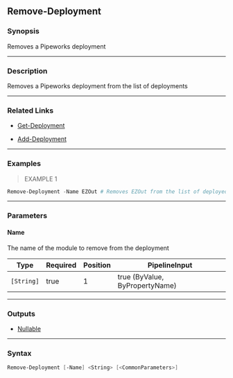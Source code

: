 Remove-Deployment
-----------------

### Synopsis
Removes a Pipeworks deployment

---

### Description

Removes a Pipeworks deployment from the list of deployments

---

### Related Links
* [Get-Deployment](Get-Deployment)

* [Add-Deployment](Add-Deployment)

---

### Examples
> EXAMPLE 1

```PowerShell
Remove-Deployment -Name EZOut # Removes EZOut from the list of deployed modules
```

---

### Parameters
#### **Name**
The name of the module to remove from the deployment

|Type      |Required|Position|PipelineInput                 |
|----------|--------|--------|------------------------------|
|`[String]`|true    |1       |true (ByValue, ByPropertyName)|

---

### Outputs
* [Nullable](https://learn.microsoft.com/en-us/dotnet/api/System.Nullable)

---

### Syntax
```PowerShell
Remove-Deployment [-Name] <String> [<CommonParameters>]
```
